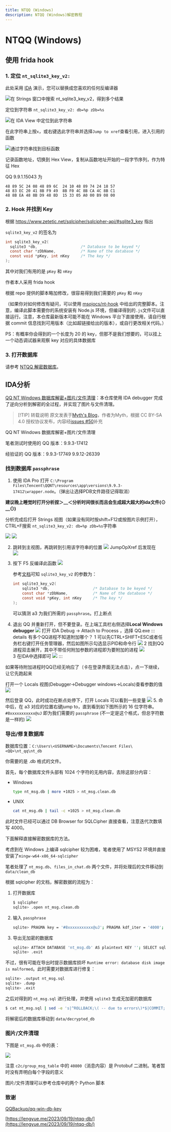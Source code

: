 ```yaml
---
title: NTQQ (Windows)
description: NTQQ (Windows)解密教程
---
```


# NTQQ (Windows)
## 使用 frida hook
### 1. 定位 `nt_sqlite3_key_v2:`

   此处采用 [IDA](https://down.52pojie.cn/Tools/Disassemblers/IDA_Pro_v8.3_Portable.zip) 演示，您可以替换成您喜欢的任何反编译器

   ![在 Strings 窗口中搜索 nt_sqlite3_key_v2，得到多个结果](/img/image-win-1.webp)

   定位到字符串 `nt_sqlite3_key_v2: db=%p zDb=%s`

   ![在 IDA View 中定位到此字符串](/img/image-win-2.webp)

   在此字符串上按`x`，或右键选此字符串并选择`Jump to xref`查看引用，进入引用的函数

   ![通过字符串找到目标函数](/img/image-win-3.webp)

   记录函数地址，切换到 Hex View，复制从函数地址开始的一段字节序列，作为特征 Hex

   QQ 9.9.1.15043 为

   ```plain
   48 89 5C 24 08 48 89 6C  24 10 48 89 74 24 18 57
   48 83 EC 20 41 8B F9 49  8B F0 4C 8B CA 4C 8B C1
   48 8B EA 48 8B D9 48 8D  15 33 05 A0 00 B9 08 00
   ```

### 2. Hook 并找到 Key

   根据 <https://www.zetetic.net/sqlcipher/sqlcipher-api/#sqlite3_key> 指出

   `sqlite3_key_v2` 的签名为

   ```c
   int sqlite3_key_v2(
     sqlite3 *db,                   /* Database to be keyed */
     const char *zDbName,           /* Name of the database */
     const void *pKey, int nKey     /* The key */
   );
   ```

   其中对我们有用的是 `pKey` 和 `nKey`

   作者本人采用 frida hook

   根据 repo 提供的脚本略加修改，很容易得到我们需要的 `pKey` 和 `nKey`

   （如果你对如何修改有疑问，可以使用 [msojocs/nt-hook](https://github.com/msojocs/nt-hook/tree/4414f372ee4847be9d91d7436abb7653f8908f91) 中给出的完整脚本。注意，编译此脚本需要你的系统安装有 Node.js 环境，但编译得到的`.js`文件可以直接运行。注意，本仓库最新版本可能不能在 Windows 平台下直接使用，请自行根据 commit 信息找到可用版本（比如超链接给出的版本），或自行更改相关代码。）

   PS：有概率你会得到的一个长度为 20 的 key，但那不是我们想要的，可以挂上一个动态调试器来观察 key 对应的具体数据库

### 3. 打开数据库

请参考 [NTQQ 解密数据库](NTQQ%20解密数据库.md)。

## IDA分析

[QQ NT Windows 数据库解密+图片/文件清理](https://github.com/Mythologyli/qq-nt-db)：本仓库使用 IDA debugger 完成了逆向分析到解密的全过程，并实现了图片与文件清理。

> [!TIP] 转载说明
原文发表于[Myth's Blog](https://myth.cx/p/qq-nt-db)，作者为Myth，根据 CC BY-SA 4.0 授权协议发布，内容经[issues #50](https://github.com/QQBackup/qq-win-db-key/issues/50)补充
>

QQ NT Windows 数据库解密+图片/文件清理

笔者测试时使用的 QQ 版本：9.9.3-17412

经验证的 QQ 版本：9.9.3-17749 9.9.12-26339

### 找到数据库 `passphrase`

1. 使用 IDA Pro 打开 `C:\Program Files\Tencent\QQNT\resources\app\versions\9.9.3-17412\wrapper.node`。（弹出让选择PDB文件路径记得取消）

**建议晚上睡觉时打开分析捏＞﹏＜分析时间很长而且会生成超大超大的ida文件(⊙﹏⊙)**

分析完成后打开 Strings 视图（如果没有同时按shift+F12或按图片示例打开），CTRL+F搜索 `nt_sqlite3_key_v2: db=%p zDb=%s`字符串


![](/img/strings-view.png)
![](/img/Myth1.png)


2. 跳转到主视图，再跳转到引用该字符串的位置
    ![](/img/Myth2.png)
    JumpOpXref 后发现在    
    ![](/img/Myth3.png)

3. 按下 F5 反编译此函数
    ![](/img/Myth4.png)
    
    参考[文档](https://www.zetetic.net/sqlcipher/sqlcipher-api/#sqlite3_key)可知 `sqlite3_key_v2` 的参数为：

    ```c
    int sqlite3_key_v2(
        sqlite3 *db,                   /* Database to be keyed */
        const char *zDbName,           /* Name of the database */
        const void *pKey, int nKey     /* The key */
    );
    ```
   
    可以猜测 a3 为我们所需的 `passphrase`。打上断点

4. 退出 QQ 并重新打开，但不要登录。在上端工具栏右侧选择**Local Windows debugger**
   ![](/img/debug_windows.png)
   打开 IDA Debug -> Attach to Process ，选择 QQ.exe
   ::: details 有多个QQ进程不知道附加哪个？
   1 可以先CTRL+SHIFT+ESC或者任务栏右键打开任务管理器，然后如图所示勾选显示PID和命令行
    ![](/img/Crafty_QQ_process1.png)
   2 找到QQ进程双击展开，其中不带任何附加参数的进程即为要附加的进程
    ![](/img/Crafty_QQ_process2.png)  
   3 在IDA中选择即可
    ![](/img/Crafty_QQ_process3.png)
   :::

如果等待附加进程时QQ已经无响应了（卡在登录界面无法点击），点一下继续，让它先跑起来

打开一个 Locals 视图(Debugger->Debugger windows->Locals)查看参数的值
![](/img/locals.png)

然后登录 QQ，此时成功在断点处停下，打开 Locals 可以看到一些变量
    ![](/img/Myth5.png)
5. 命中后，在 a3 对应的位置右键jump to，直到看到如下图所示的 16 位字符串。`#8xxxxxxxxxxx@uJ` 即为我们需要的 `passphrase` (不一定是这个格式，但总字符数是一样的)
    ![](/img/Myth6.png)

### 导出/修复数据库

数据库位置：`C:\Users\<USERNAME>\Documents\Tencent Files\<QQ>\nt_qq\nt_db`

你需要的是 .db 格式的文件。

首先，每个数据库文件头部有 1024 个字符的无用内容，去除这部分内容：

+ Windows
    ```bash
    type nt_msg.db | more +1025 > nt_msg.clean.db
    ```

+ UNIX
    ```bash
    cat nt_msg.db | tail -c +1025 > nt_msg.clean.db
    ```

此时文件已经可以通过 DB Browser for SQLCipher 直接查看，注意迭代次数填写 4000。

下面解释直接解密数据库的方法。

考虑到在 Windows 上编译 sqlcipher 较为困难，笔者使用了 MSYS2 环境并直接安装了`mingw-w64-x86_64-sqlcipher`

笔者处理了 `nt_msg.db`、`files_in_chat.db` 两个文件，并将处理后的文件移动到 `data/clean_db`

根据 sqlcipher 的文档，解密数据的流程为：

1. 打开数据库

    ```bash
    $ sqlcipher
    sqlite> .open nt_msg.clean.db
    ```
   
2. 输入 `passphrase`

    ```bash
    sqlite> PRAGMA key = '#8xxxxxxxxxxx@uJ'; PRAGMA kdf_iter = '4000';
    ```

3. 导出无加密的数据库

    ```bash
    sqlite> ATTACH DATABASE 'nt_msg.db' AS plaintext KEY ''; SELECT sqlcipher_export('plaintext'); DETACH DATABASE plaintext;
    sqlite> .exit 
    ```

不过，很有可能在导出时提示数据库损坏 `Runtime error: database disk image is malformed`。此时需要对数据库进行修复：

```bash
sqlite> .output nt_msg.sql
sqlite> .dump
sqlite> .exit
```

之后对得到的 `nt_msg.sql` 进行处理，并使用 `sqlite3` 生成无加密的数据库

```bash
$ cat nt_msg.sql | sed -e 's|^ROLLBACK;\( -- due to errors\)*$|COMMIT;|g' | sqlite3 nt_msg.db
```
将解密后的数据库移动到 `data/decrypted_db`

### 图片/文件清理

下图是 `nt_msg.db` 中的表：

![](/img/Myth7.png)

注意 `c2c/group_msg_table` 中的 `40800`（消息内容）是 Protobuf 二进制。笔者暂时没有弄明白每个字段的意义

图片/文件清理可以参考仓库中的两个 Python 脚本

### 致谢

[QQBackup/qq-win-db-key](https://github.com/QQBackup/qq-win-db-key)

[https://lengyue.me/2023/09/19/ntqq-db/](https://lengyue.me/2023/09/19/ntqq-db/)

